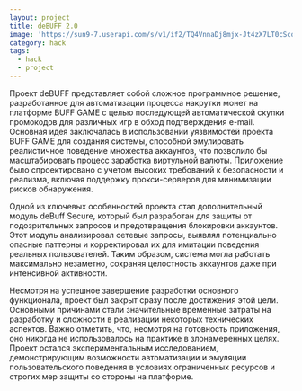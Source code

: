 ```yaml
---
layout: project
title: deBUFF 2.0
image: 'https://sun9-7.userapi.com/s/v1/if2/TQ4VnnaDj8mjx-Jt4zX7LT0cScol_K-CZ9xx07pcngbUSn3HFmggvRRU5NZXAunvU2pJzilsScB_3tXGRcO3bvyX.jpg?quality=96&as=32x20,48x30,72x45,108x67,160x100,240x150,360x224,480x299,540x336,640x399,720x449,1080x673,1280x798,1440x897,1491x929&from=bu&cs=1491x0'
category: hack
tags:
  - hack
  - project
---
```

Проект deBUFF представляет собой сложное программное решение, разработанное для автоматизации процесса накрутки монет на платформе BUFF GAME с целью последующей автоматической скупки промокодов для различных игр в обход подтверждения e-mail. Основная идея заключалась в использовании уязвимостей проекта BUFF GAME для создания системы, способной эмулировать реалистичное поведение множества аккаунтов, что позволило бы масштабировать процесс заработка виртульной валюты. Приложение было спроектировано с учетом высоких требований к безопасности и реализма, включая поддержку прокси-серверов для минимизации рисков обнаружения.

Одной из ключевых особенностей проекта стал дополнительный модуль deBuff Secure, который был разработан для защиты от подозрительных запросов и предотвращения блокировки аккаунтов. Этот модуль анализировал сетевые запросы, выявлял потенциально опасные паттерны и корректировал их для имитации поведения реальных пользователей. Таким образом, система могла работать максимально незаметно, сохраняя целостность аккаунтов даже при интенсивной активности.

Несмотря на успешное завершение разработки основного функционала, проект был закрыт сразу после достижения этой цели. Основными причинами стали значительные временные затраты на разработку и сложности в реализации некоторых технических аспектов. Важно отметить, что, несмотря на готовность приложения, оно никогда не использовалось на практике в злонамеренных целях. Проект остался экспериментальным исследованием, демонстрирующим возможности автоматизации и эмуляции пользовательского поведения в условиях ограниченных ресурсов и строгих мер защиты со стороны на платформе.
